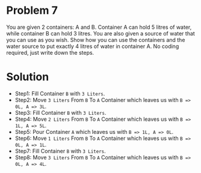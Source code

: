# Problem 7 
You are given 2 containers: A and B. Container A can hold 5 litres of water, while
container B can hold 3 litres. You are also given a source of water that you can use as
you wish. Show how you can use the containers and the water source to put exactly 4
litres of water in container A. No coding required, just write down the steps.

# Solution

- Step1: Fill Container `B` with `3 Liters`.
- Step2: Move `3 Liters` From `B` To `A` Container which leaves us with `B => 0L, A => 3L`.
- Step3: Fill Container `B` with `3 Liters`.
- Step4: Move `2 Liters` From `B` To `A` Container which leaves us with `B => 1L, A => 5L`.
- Step5: Pour Container `A` which leaves us with `B => 1L, A => 0L`.
- Step6: Move `1 Liters` From `B` To `A` Container which leaves us with `B => 0L, A => 1L`.
- Step7: Fill Container `B` with `3 Liters`.
- Step8: Move `3 Liters` From  `B` To `A` Container which leaves us with `B => 0L, A => 4L`.